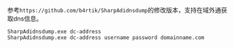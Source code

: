 

参考`https://github.com/b4rtik/SharpAdidnsdump`的修改版本，支持在域外通获取dns信息。

```
SharpAdidnsdump.exe dc-address
SharpAdidnsdump.exe dc-address username password domainname.com
```



